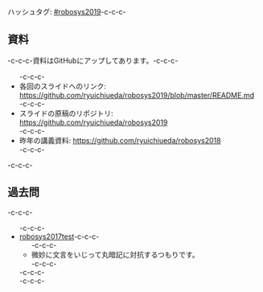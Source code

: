 ハッシュタグ: <a href="https://twitter.com/hashtag/robosys2019?f=tweets&amp;src=hash">#robosys2019</a>-c-c-c-<h2>資料</h2>-c-c-c-資料はGitHubにアップしてあります。-c-c-c-<ul>-c-c-c- 	<li>各回のスライドへのリンク: <a href="https://github.com/ryuichiueda/robosys2019/blob/master/README.md">https://github.com/ryuichiueda/robosys2019/blob/master/README.md</a></li>-c-c-c- 	<li>スライドの原稿のリポジトリ: <a href="https://github.com/ryuichiueda/robosys2019">https://github.com/ryuichiueda/robosys2019</a></li>-c-c-c- 	<li>昨年の講義資料: <a href="https://github.com/ryuichiueda/robosys2018">https://github.com/ryuichiueda/robosys2018</a></li>-c-c-c-</ul>-c-c-c-<h2>過去問</h2>-c-c-c-<ul>-c-c-c- 	<li><a href="https://lab.ueda.tech/wp-content/uploads/2019/01/robosys2017test.pdf">robosys2017test</a>-c-c-c-<ul>-c-c-c- 	<li>微妙に文言をいじって丸暗記に対抗するつもりです。</li>-c-c-c-</ul>-c-c-c-</li>-c-c-c-</ul>
